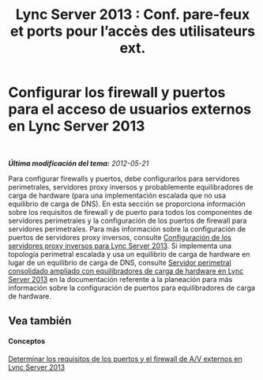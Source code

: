 ﻿---
title: "Lync Server 2013 : Conf. pare-feux et ports pour l’accès des utilisateurs ext."
TOCTitle: Configurar los firewall y puertos para el acceso de usuarios externos
ms:assetid: cacb3832-f8db-4009-bfcf-6f5c15c236ed
ms:mtpsurl: https://technet.microsoft.com/es-es/library/Gg398848(v=OCS.15)
ms:contentKeyID: 48276673
ms.date: 01/07/2017
mtps_version: v=OCS.15
ms.translationtype: HT
---

# Configurar los firewall y puertos para el acceso de usuarios externos en Lync Server 2013

 

_**Última modificación del tema:** 2012-05-21_

Para configurar firewalls y puertos, debe configurarlos para servidores perimetrales, servidores proxy inversos y probablemente equilibradores de carga de hardware (para una implementación escalada que no usa equilibrio de carga de DNS). En esta sección se proporciona información sobre los requisitos de firewall y de puerto para todos los componentes de servidores perimetrales y la configuración de los puertos de firewall para servidores perimetrales. Para más información sobre la configuración de puertos de servidores proxy inversos, consulte [Configuración de los servidores proxy inversos para Lync Server 2013](lync-server-2013-setting-up-reverse-proxy-servers.md). Si implementa una topología perimetral escalada y usa un equilibrio de carga de hardware en lugar de un equilibrio de carga de DNS, consulte [Servidor perimetral consolidado ampliado con equilibradores de carga de hardware en Lync Server 2013](lync-server-2013-scaled-consolidated-edge-with-hardware-load-balancers.md) en la documentación referente a la planeación para más información sobre la configuración de puertos para equilibradores de carga de hardware.

## Vea también

#### Conceptos

[Determinar los requisitos de los puertos y el firewall de A/V externos en Lync Server 2013](lync-server-2013-determine-external-a-v-firewall-and-port-requirements.md)

